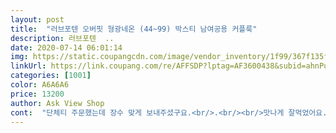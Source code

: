 ```yaml
---
layout: post 
title:  "러브포텐 오버핏 형광네온 (44~99) 박스티 남여공용 커플룩" 
description: 러브포텐  ..
date: 2020-07-14 06:01:14 
img: https://static.coupangcdn.com/image/vendor_inventory/1f99/367f135f8bfe3c9851e1aee7b261318d1c4ab43175916b9865c6a3fd71e1.jpg 
linkUrl: https://link.coupang.com/re/AFFSDP?lptag=AF3600438&subid=ahnPublicAsk&pageKey=1531537033&itemId=2626118876&vendorItemId=70617024982&traceid=V0-113-863cd8d3fb51c282 
categories: [1001] 
color: A6A6A6 
price: 13200 
author: Ask View Shop 
cont:  "단체티 주문했는데 장수 맞게 보내주셨구요.<br/>.<br/><br/>맛나게 잘먹었어요.<br/>.<br/>저렴한가격에 좋은 옷 사서 감사합니다.<br/>.<br/><br/>바지레깅스 보내주셨네요.<br/>.<br/>입어보니 아주 편안하네요.<br/>.<br/><br/>색 넘이뻐요^^  옷 핏도 좋코요 완전 강추요  여러곳에서  산 옷들이 화면색이랑 다른것들도 있더라구요^^  근데 이옷은 화면 그대로이네요 거기다 작은 사탕선물도 주시고요^^감동입니다^^<br/>오래오래 대박나세요.<br/>.<br/><br/>우리 아들이 이쁘다 하네요.<br/>.<br/><br/>질도좋구 사이즈도 넉넉하고 가격도 좋구최고에요 입고 넘 맘에들어서 같은옷 깔별로 4장샀어요 ㅋㅋㅋ월화수목금토일로 입고싶어요 레깅스 바지 서비스 감사합니다 소셜앱에서 물건사고 손편지 받으니까 감동이였어용 서비스 주신 간식 냠냠 먹으면서 생각해봤는데 사장님 마인드부터 굿이에용 잘입을게용^^<br/>티가 넉넉해서 엉덩이 가려주어 저는 만죽합니다.<br/>.<br/><br/>포장도 잘되어 있고 배송날짜에 왔네요.<br/>.<br/><br/>후기랑 똑같이 손편지랑 군것질 할거 같이 넣어주셨네요.<br/>.<br/><br/>" 
---
```

